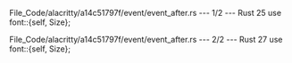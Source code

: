 File_Code/alacritty/a14c51797f/event/event_after.rs --- 1/2 --- Rust
25 use font::{self, Size};                                                                                                                                     

File_Code/alacritty/a14c51797f/event/event_after.rs --- 2/2 --- Rust
                                                                                                                                                             27 use font::{self, Size};


